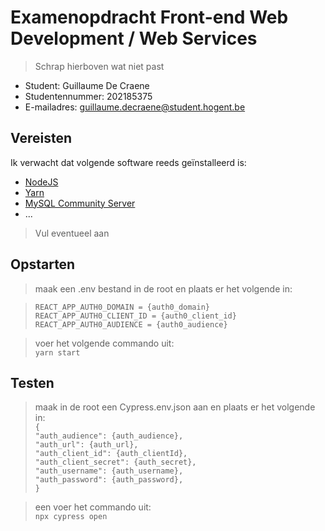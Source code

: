 # Examenopdracht Front-end Web Development / Web Services

> Schrap hierboven wat niet past

- Student: Guillaume De Craene
- Studentennummer: 202185375
- E-mailadres: guillaume.decraene@student.hogent.be

## Vereisten

Ik verwacht dat volgende software reeds geïnstalleerd is:

- [NodeJS](https://nodejs.org)
- [Yarn](https://yarnpkg.com)
- [MySQL Community Server](https://dev.mysql.com/downloads/mysql/)
- ...

> Vul eventueel aan

## Opstarten

> maak een .env bestand in de root en plaats er het volgende in:

> `REACT_APP_AUTH0_DOMAIN = {auth0_domain}`  
> `REACT_APP_AUTH0_CLIENT_ID = {auth0_client_id}`  
> `REACT_APP_AUTH0_AUDIENCE = {auth0_audience}`

> voer het volgende commando uit:  
> `yarn start`

## Testen

> maak in de root een Cypress.env.json aan en plaats er het volgende in:  
> `{`  
>  `"auth_audience": {auth_audience},`  
>  `"auth_url": {auth_url},`  
>  `"auth_client_id": {auth_clientId},`  
>  `"auth_client_secret": {auth_secret},`  
>  `"auth_username": {auth_username},`  
>  `"auth_password": {auth_password},`  
> `}`

> een voer het commando uit:  
> `npx cypress open`
